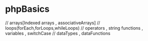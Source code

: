 # phpBasics
// arrays[Indexed arrays , associativeArrays]
// loops(forEach,forLoops,whileLoops)
// operators , string functions , variables , switchCase 
// dataTypes , dataFunctions
